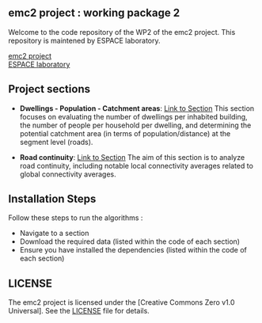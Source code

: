 ## emc2 project : working package 2
Welcome to the code repository of the WP2 of the emc2 project. This repository is maintened by ESPACE laboratory.

[emc2 project](https://emc2-dut.org/)  
[ESPACE laboratory](https://www.umrespace.org/)

## Project sections
- **Dwellings - Population - Catchment areas**: [Link to Section](https://github.com/perezjoan/emc2-WP2/tree/main/Dwellings%20-%20Population%20-%20Catchment%20areas)
This section focuses on evaluating the number of dwellings per inhabited building, the number of people per household per dwelling, and determining the potential catchment area (in terms of population/distance) at the segment level (roads).

- **Road continuity**: [Link to Section](https://github.com/perezjoan/emc2-WP2/tree/main/Dwellings%20-%20Population%20-%20Catchment%20areas)
The aim of this section is to analyze road continuity, including notable local connectivity averages related to global connectivity averages.


## Installation Steps

Follow these steps to run the algorithms :
- Navigate to a section
- Download the required data (listed within the code of each section)
- Ensure you have installed the dependencies (listed within the code of each section)

## LICENSE

The emc2 project is licensed under the [Creative Commons Zero v1.0 Universal]. See the [LICENSE](https://github.com/perezjoan/emc2-WP2/blob/main/LICENSE) file for details.
